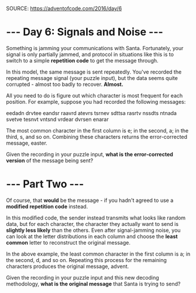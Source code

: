﻿SOURCE: https://adventofcode.com/2016/day/6

# --- Day 6: Signals and Noise ---
Something is jamming your communications with Santa. Fortunately, your signal is only partially jammed, and protocol in situations like this is to switch to a simple **repetition code** to get the message through.

In this model, the same message is sent repeatedly. You've recorded the repeating message signal (your puzzle input), but the data seems quite corrupted - almost too badly to recover. **Almost.**

All you need to do is figure out which character is most frequent for each position. For example, suppose you had recorded the following messages:

eedadn
drvtee
eandsr
raavrd
atevrs
tsrnev
sdttsa
rasrtv
nssdts
ntnada
svetve
tesnvt
vntsnd
vrdear
dvrsen
enarar

The most common character in the first column is e; in the second, a; in the third, s, and so on. Combining these characters returns the error-corrected message, easter.

Given the recording in your puzzle input, **what is the error-corrected version** of the message being sent?

# --- Part Two ---
Of course, that **would** be the message - if you hadn't agreed to use a **modified repetition code** instead.

In this modified code, the sender instead transmits what looks like random data, but for each character, the character they actually want to send is **slightly less likely** than the others. Even after signal-jamming noise, you can look at the letter distributions in each column and choose the **least common** letter to reconstruct the original message.

In the above example, the least common character in the first column is a; in the second, d, and so on. Repeating this process for the remaining characters produces the original message, advent.

Given the recording in your puzzle input and this new decoding methodology, **what is the original message** that Santa is trying to send?